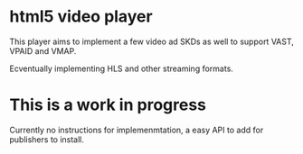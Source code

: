 # html5 video player

This player aims to implement a few video ad SKDs as well to support VAST, VPAID and VMAP. 

Ecventually implementing HLS and other streaming formats. 

# This is a work in progress

Currently no instructions for implemenmtation, a easy API to add for publishers to install. 

